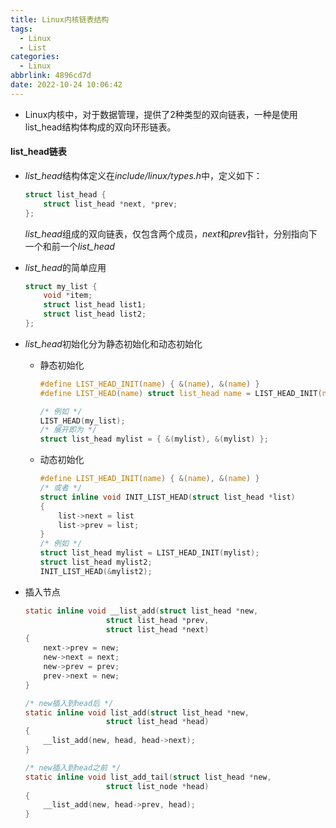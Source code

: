 ```yaml
---
title: Linux内核链表结构
tags:
  - Linux
  - List
categories:
  - Linux
abbrlink: 4896cd7d
date: 2022-10-24 10:06:42
---
```



+ Linux内核中，对于数据管理，提供了2种类型的双向链表，一种是使用list_head结构体构成的双向环形链表。

<!-- more -->
#### list_head链表
+ *list_head*结构体定义在*include/linux/types.h*中，定义如下：
    ```c
    struct list_head {
        struct list_head *next, *prev;
    };
    ```
    *list_head*组成的双向链表，仅包含两个成员，*next*和*prev*指针，分别指向下一个和前一个*list_head*
    
+ *list_head*的简单应用
    ```c
    struct my_list {
        void *item;
        struct list_head list1;
        struct list_head list2; 
    };
    ```

+ *list_head*初始化分为静态初始化和动态初始化
    + 静态初始化
        ```c
        #define LIST_HEAD_INIT(name) { &(name), &(name) }
        #define LIST_HEAD(name) struct list_head name = LIST_HEAD_INIT(name)

        /* 例如 */
        LIST_HEAD(my_list);
        /* 展开即为 */
        struct list_head mylist = { &(mylist), &(mylist) };
        ```

    + 动态初始化
        ```c
        #define LIST_HEAD_INIT(name) { &(name), &(name) }
        /* 或者 */
        struct inline void INIT_LIST_HEAD(struct list_head *list)
        {
            list->next = list
            list->prev = list;
        }
        /* 例如 */
        struct list_head mylist = LIST_HEAD_INIT(mylist);
        struct list_head mylist2;
        INIT_LIST_HEAD(&mylist2);
        ```

+ 插入节点
    ```c
    static inline void __list_add(struct list_head *new,
                      struct list_head *prev,
                      struct list_head *next)
    {
        next->prev = new;
        new->next = next;
        new->prev = prev;
        prev->next = new;
    }

    /* new插入到head后 */
    static inline void list_add(struct list_head *new,
                      struct list_head *head)
    {
        __list_add(new, head, head->next);
    }

    /* new插入到head之前 */
    static inline void list_add_tail(struct list_head *new,
                      struct list_node *head)
    {
        __list_add(new, head->prev, head);
    }
    ```
